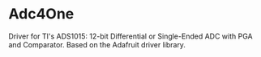 Adc4One
========

Driver for TI's ADS1015: 12-bit Differential or Single-Ended ADC with PGA and Comparator. Based on the Adafruit driver library.
